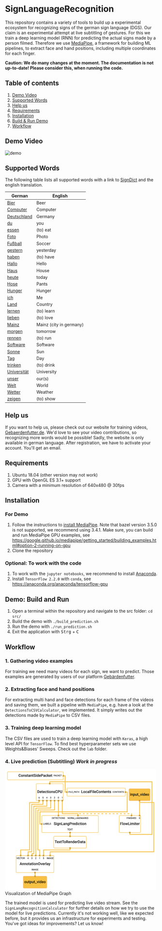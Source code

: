 # SignLanguageRecognition

This repository contains a variety of tools to build up a experimental ecosystem for recognizing signs of the german sign language (DGS).
Our claim is an experimental attempt at live subtitling of gestures.
For this we train a deep learning model (RNN) for predicting the actual signs made by a person filmed.
Therefore we use [MediaPipe](https://github.com/google/mediapipe), a framework for building ML pipelines, to extract face and hand positions, including multiple coordinates for each finger.

**Caution: We do many changes at the moment. The documentation is not up-to-date! Please consider this, when running the code.**

## Table of contents
1. [Demo Video](#demo-video)
2. [Supported Words](#supported-words)
3. [Help us](#help-us)
4. [Requirements](#requirements)
5. [Installation](#installation)
6. [Build & Run Demo](#demo-build-and-run)
7. [Workflow](#workflow)

## Demo Video

![demo](docs/demo.gif)


## Supported Words
The following table lists all supported words with a link to [SignDict](https://signdict.org) and the english translation.

| German | English 
| --- | --- | 
[Bier](https://signdict.org/entry/102-bier) | Beer 
[Computer](https://signdict.org/entry/131-computer) | Computer 
[Deutschland](https://signdict.org/entry/149-deutschland) | Germany 
[du](https://signdict.org/entry/1427) | you
[essen](https://signdict.org/entry/1553) | (to) eat
[Foto](https://signdict.org/entry/1655-foto) | Photo
[Fußball](https://signdict.org/entry/251) | Soccer
[gestern](https://signdict.org/entry/251) | yesterday
[haben](https://signdict.org/entry/4301-haben) | (to) have
[Hallo](https://signdict.org/entry/293) | Hello
[Haus](https://signdict.org/entry/1913-haus) | House
[heute](https://signdict.org/entry/1945-heute) | today
[Hose](https://signdict.org/entry/1979-hose) | Pants
[Hunger](https://signdict.org/entry/325-hunger) | Hunger
[ich](https://signdict.org/entry/1993) | Me
[Land](https://signdict.org/entry/2300) | Country
[lernen](https://signdict.org/entry/2332-lernen) | (to) learn
[lieben](https://signdict.org/entry/2347) | (to) love
[Mainz](https://signdict.org/entry/2406) | Mainz (city in germany)
[morgen](https://signdict.org/entry/4535) | tomorrow
[rennen](https://signdict.org/entry/2880) | (to) run
[Software](https://signdict.org/entry/3165) | Software
[Sonne](https://signdict.org/entry/672) | Sun
[Tag](https://signdict.org/entry/711) | Day
[trinken](https://signdict.org/entry/3415) | (to) drink
[Universität](https://signdict.org/entry/3478) | University
[unser](https://signdict.org/entry/3483) | our(s)
[Welt](https://signdict.org/entry/3672) | World
[Wetter](https://signdict.org/entry/797) | Weather
[zeigen](https://signdict.org/entry/3776) | (to) show

## Help us
If you want to help us, please check out our website for training videos, [Gebaerdenfutter.de](https://gebaerdenfutter.de).
We'd love to see your video contributions, so recognizing more words would be possible!
Sadly, the website is only available in german language.
After registration, we have to activate your account. You'll get an email.

## Requirements 

1. Ubuntu 18.04 (other version may not work)
2. GPU with OpenGL ES 3.1+ support
3. Camera with a minimum resolution of 640x480 @ 30fps

## Installation
### For Demo
1. Follow the instructions to [install MediaPipe](https://google.github.io/mediapipe/getting_started/install).
Note that bazel version 3.5.0 is not supported, we recommend using 3.4.1.
Make sure, you can build and run MediaPipe GPU examples, see <https://google.github.io/mediapipe/getting_started/building_examples.html#option-2-running-on-gpu>
2. Clone the repository
### Optional: To work with the code
1. To work with the `jupyter notebooks`, we recommend to install [Anaconda](https://www.anaconda.com/).
2. Install `TensorFlow 2.2.0` with `conda`, see <https://anaconda.org/anaconda/tensorflow-gpu>

## Demo: Build and Run
1. Open a terminal within the repository and navigate to the src folder: `cd src/`
2. Build the demo with `./build_prediction.sh`
3. Run the demo with `./run_prediction.sh`
4. Exit the application with <kbd>Strg</kbd> + <kbd>C</kbd>

## Workflow

### 1. Gathering video examples

For training we need many videos for each sign, we want to predict. Those examples are generated by users of our platform [Gebärdenfutter](https://gebaerdenfutter.de).

### 2. Extracting face and hand positions

For extracting multi hand and face detections for each frame of the videos and saving them, we built a pipeline with `MediaPipe`, e.g. have a look at the `DetectionsToCSVCalculator`, we implemented. It simply writes out the detections made by `MediaPipe` to CSV files.

### 3. Training deep learning model

The CSV files are used to train a deep learning model with `Keras`, a high level API for `TensorFlow`.
To find best hyperparameter sets we use Weights&Biases' Sweeps.
Check out the `lab` folder.

### 4. Live prediction (Subtitling) ***Work in progress***
<img alt="SignLang Prediction Graph" src="docs/sign_lang_graph.png" width="500px">
Visualization of MediaPipe Graph

The trained model is used for predicting live video stream. See the `SignLangRecognitionCalculator` for further details on how we try to use the model for live predictions. Currently it's not working well, like we expected before, but it provides us an infrastructure for experiments and testing. You've got ideas for improvements? Let us know!
